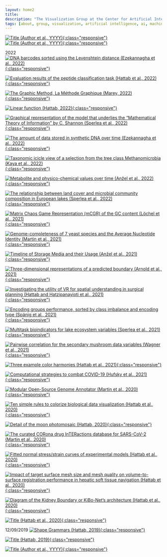 ```yaml
---
layout: home2
title:
description: "The Visualization Group at the Center for Artificial Intelligence in Public Health Research, ZKI-PH, at the Robert Koch Institute, is led by Dr. habil. Georges Hattab"
tags: [about, group, visualization, artificial intelligence, ai, machine learning, ml, data, representation, abstraction, visualization, vis]
---
```


[![](/images/excerpts/ "Title (Author et al., YYYY)"){:class="responsive"}](link) 
[![](/images/excerpts/ "Title (Author et al., YYYY)"){:class="responsive"}](link) 
<br/>

2022
[![](/images/excerpts/ezekannagha2022csbj.webp "DNA barcodes sorted using the Levenshtein distance (Ezekannagha et al., 2022)"){:class="responsive"}](TBD) 

[![](/images/excerpts/hattab2022nargb.webp "Evaluation results of the peptide classification task (Hattab et al., 2022)"){:class="responsive"}](TBD) 

[![](/images/excerpts/marey2022.webp "The Graphic Method, La Méthode Graphique (Marey, 2022)"){:class="responsive"}](https://visionarypress.com/products/etienne-jules-marey-the-graphic-method) 

[![](/images/excerpts/hattab2022ieee.webp "Linear function (Hattab, 2022)"){:class="responsive"}](/documents/hattab2022i.pdf) 

[![](/images/excerpts/sperlea2022ei.webp "Graphical representation of the model that underlies the “Mathematical Theory of Information” by C. Shannon (Sperlea et al., 2022)"){:class="responsive"}](https://doi.org/10.1016/j.ecolind.2022.109050) 

[![](/images/excerpts/ezekannagha2022mtb.webp " The amount of data stored in synthetic DNA over time (Ezekannagha et al., 2022)"){:class="responsive"}](https://doi.org/10.1016/j.mtbio.2022.100306) 

[![](/images/excerpts/kaya2022fg.webp "Taxonomic icicle view of a selection from the tree class Methanomicrobia (Kaya et al., 2022)"){:class="responsive"}](https//doi.org/10.3389/fgene.2022.891240) 

[![](/images/excerpts/anzel2022csbj.svg "Metabolite and physico-chemical values over time (Anžel et al., 2022)"){:class="responsive"}](https://doi.org/10.1016/j.csbj.2022.02.012) 

[![](/images/excerpts/sperlea2022ste.webp "The relationship between land cover and microbial community composition in European lakes (Sperlea et al., 2022)"){:class="responsive"}](https://doi.org/10.1016/j.scitotenv.2022.153732) 

[![](/images/excerpts/loechel2021nar.webp "Matrix Chaos Game Representation (mCGR) of the GC content (Löchel et al., 2021)"){:class="responsive"}](https://doi.org/10.1093/nar/gkab1209) 

[![](/images/excerpts/martin2021csbj.webp "Genome-completeness of 7 yeast species and the Average Nucleotide Identity (Martin et al., 2021)"){:class="responsive"}](https://doi.org/10.1016/j.csbj.2021.09.024) 

[![](/images/excerpts/anzel2021csbj.svg "Timeline of Storage Media and their Usage (Anžel et al., 2021)"){:class="responsive"}](https://doi.org/10.1016/j.csbj.2021.08.031)

[![](/images/excerpts/arnold2021bmc.webp "Three-dimensional representations of a predicted boundary (Arnold et al., 2021)"){:class="responsive"}](https://doi.org/10.1186/s12880-021-00650-z) 

[![](/images/excerpts/hh2021scirep.webp "Investigating the utility of VR for spatial understanding in surgical planning (Hattab and Hatzipanayioti et al., 2021)"){:class="responsive"}](https://doi.org/10.1038/s41598-021-92536-x) 

[![](/images/excerpts/spaenig2021nargb.webp "Encoding groups performance, sorted by class imbalance and encoding type (Spänig et al., 2021)"){:class="responsive"}](https://doi.org/10.1093/nargab/lqab039) 

[![](/images/excerpts/sperlea2021me.webp "Multitask bioindicators for lake ecosystem variables (Sperlea et al., 2021)"){:class="responsive"}](https://doi.org/10.1111/mec.15872) 

[![](/images/excerpts/wagner2021scirep.svg "Pairwise correlation for the secondary mushroom data variables (Wagner et al., 2021)"){:class="responsive"}](https://doi.org/10.1038/s41598-021-87602-3) 

[![](/images/excerpts/hattab2021plos.webp "Three example color harmonies (Hattab et al., 2021)"){:class="responsive"}](https://doi.org/10.1371/journal.pcbi.1008901) 

[![](/images/excerpts/hufsky2021.webp "Computational strategies to combat COVID-19 (Hufsky et al., 2021)"){:class="responsive"}](https://doi.org/10.1093/bib/bbaa232) 

[![](/images/excerpts/martin2020.svg "Modular Open-Source Genome Annotator (Martin et al., 2020)"){:class="responsive"}](https://doi.org/10.1093/bioinformatics/btaa1003) 

[![](/images/excerpts/hattab2020plos.webp "Ten simple rules to colorize biological data visualization (Hattab et al., 2020)"){:class="responsive"}](https://doi.org/10.1371/journal.pcbi.1008259) 

[![](/images/excerpts/moon_detail.webp "Detail of the moon photomosaic (Hattab, 2020)"){:class="responsive"}](/mosaic) 

[![](/images/excerpts/martin2020.webp "The curated CORona drug InTERactions database for SARS-CoV-2 (Martin et al., 2020)"){:class="responsive"}](https://doi.org/10.1016/j.isci.2020.101297) 

[![](/images/excerpts/hattab2020scirep.webp "Fitted normal stress/strain curves of experimental models (Hattab et al., 2020)"){:class="responsive"}](https://doi.org/10.1038/s41598-020-68886-3) 

[![](/images/excerpts/hattab2020ijcars.webp "Impact of target surface mesh size and mesh quality on volume-to-surface registration performance in hepatic soft tissue navigation (Hattab et al., 2020)"){:class="responsive"}](https://doi.org/10.1007/s11548-020-02123-0) 

[![](/images/excerpts/hattab2020kibo.webp "Diagram of the Kidney Boundary or KiBo-Net’s architecture (Hattab et al., 2020)"){:class="responsive"}](https://doi.org/10.1007/s11548-019-02102-0) 

[![](/images/excerpts/hattab2020euvis.webp "Title (Hattab et al., 2020)"){:class="responsive"}](https://doi.org/10.2312/evs.20201066) 






12/09/2019
[![](/images/excerpts/shapes.png "Shape Grammars (Hattab, 2019)"){:class="responsive"}](/grammar) 

[![](/images/excerpts/hallucination.jpg "Title (Hattab, 2019)"){:class="responsive"}](/physics) 

[![](/images/excerpts/ "Title (Author et al., YYYY)"){:class="responsive"}](link) 
